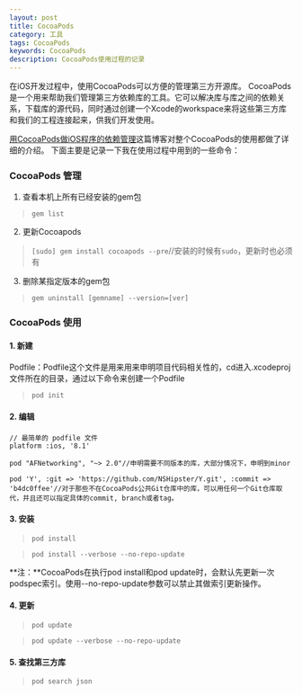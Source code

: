 ```yaml
---
layout: post
title: CocoaPods
category: 工具
tags: CocoaPods
keywords: CocoaPods
description: CocoaPods使用过程的记录
---
```



在iOS开发过程中，使用CocoaPods可以方便的管理第三方开源库。
CocoaPods是一个用来帮助我们管理第三方依赖库的工具。它可以解决库与库之间的依赖关系，下载库的源代码，同时通过创建一个Xcode的workspace来将这些第三方库和我们的工程连接起来，供我们开发使用。


[用CocoaPods做iOS程序的依赖管理](http://blog.devtang.com/blog/2014/05/25/use-cocoapod-to-manage-ios-lib-dependency/)这篇博客对整个CocoaPods的使用都做了详细的介绍。
下面主要是记录一下我在使用过程中用到的一些命令：



### CocoaPods 管理
1. 查看本机上所有已经安装的gem包
> `gem list`
2. 更新Cocoapods
> `[sudo] gem install cocoapods --pre`//安装的时候有`sudo`，更新时也必须有
3. 删除某指定版本的gem包  
> `gem uninstall [gemname] --version=[ver]`

### CocoaPods 使用
#### 1. 新建
Podfile：Podfile这个文件是用来用来申明项目代码相关性的，cd进入.xcodeproj文件所在的目录，通过以下命令来创建一个Podfile
> `pod init`

#### 2. 编辑


    // 最简单的 podfile 文件
    platform :ios, '8.1'

    pod "AFNetworking", "~> 2.0"//申明需要不同版本的库，大部分情况下，申明到minor

    pod 'Y', :git => 'https://github.com/NSHipster/Y.git', :commit => 'b4dc0ffee'//对于那些不在CocoaPods公共Git仓库中的库，可以用任何一个Git仓库取代，并且还可以指定具体的commit, branch或者tag。

#### 3. 安装
> `pod install`

> `pod install --verbose --no-repo-update`

**注：**CocoaPods在执行pod install和pod update时，会默认先更新一次podspec索引。使用--no-repo-update参数可以禁止其做索引更新操作。

#### 4. 更新
> `pod update`

> `pod update --verbose --no-repo-update`

#### 5. 查找第三方库
> `pod search json`
